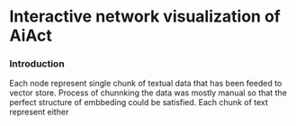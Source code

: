 # Interactive network visualization of AiAct

### Introduction

Each node represent single chunk of textual data that has been feeded to vector store. Process of chunnking the data was mostly manual so that the perfect structure of embbeding could be satisfied. Each chunk of text represent either 
